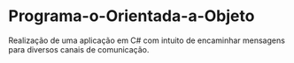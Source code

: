 # Programa-o-Orientada-a-Objeto
Realização de uma aplicação em C# com intuito de encaminhar  mensagens para diversos canais de comunicação.
